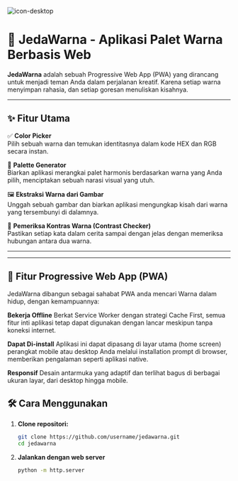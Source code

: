 ![icon-desktop](https://github.com/user-attachments/assets/218a1593-d9e9-4eb3-bb9c-0d04e3cb9323)

# 🎨 JedaWarna - Aplikasi Palet Warna Berbasis Web

**JedaWarna** adalah sebuah Progressive Web App (PWA) yang dirancang untuk menjadi teman Anda dalam perjalanan kreatif. Karena setiap warna menyimpan rahasia, dan setiap goresan menuliskan kisahnya.

---

## ✨ Fitur Utama

✅ **Color Picker**  
Pilih sebuah warna dan temukan identitasnya dalam kode HEX dan RGB secara instan.

🎨 **Palette Generator**  
Biarkan aplikasi merangkai palet harmonis berdasarkan warna yang Anda pilih, menciptakan sebuah narasi visual yang utuh.

🖼️ **Ekstraksi Warna dari Gambar**  
Unggah sebuah gambar dan biarkan aplikasi mengungkap kisah dari warna yang tersembunyi di dalamnya.

🧪 **Pemeriksa Kontras Warna (Contrast Checker)**  
Pastikan setiap kata dalam cerita sampai dengan jelas dengan memeriksa hubungan antara dua warna.

---

--- 

## 🚀 Fitur Progressive Web App (PWA)

JedaWarna dibangun sebagai sahabat PWA anda mencari Warna dalam hidup, dengan kemampuannya:

**Bekerja Offline** 
Berkat Service Worker dengan strategi Cache First, semua fitur inti aplikasi tetap dapat digunakan dengan lancar meskipun tanpa koneksi internet.

**Dapat Di-install**
Aplikasi ini dapat dipasang di layar utama (home screen) perangkat mobile atau desktop Anda melalui installation prompt di browser, memberikan pengalaman seperti aplikasi native.

**Responsif**
Desain antarmuka yang adaptif dan terlihat bagus di berbagai ukuran layar, dari desktop hingga mobile.


## 🛠️  Cara Menggunakan

1. **Clone repositori:**
   ```bash
   git clone https://github.com/username/jedawarna.git
   cd jedawarna
   ```
2. **Jalankan dengan web server**
   ```bash
   python -m http.server
   ```

